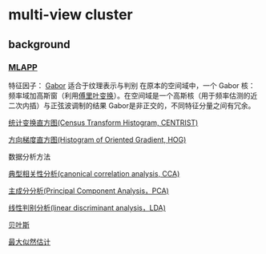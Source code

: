 # multi-view cluster

## background
### [MLAPP](https://github.com/qiguming/MLAPP_CN_CODE)


特征因子：
[Gabor](https://blog.csdn.net/feiyanjia/article/details/81460941)
适合于纹理表示与判别
在原本的空间域中，一个 Gabor 核：频率域加高斯窗（利用[傅里叶变换](https://blog.csdn.net/l494926429/article/details/51818012/)）。在空间域是一个高斯核（用于频率估测的近二次内插）与正弦波调制的结果
Gabor是非正交的，不同特征分量之间有冗余。


[统计变换直方图(Census Transform Histogram, CENTRIST)]()

[方向梯度直方图(Histogram of Oriented Gradient, HOG)](http://www.360doc.com/content/21/1017/21/99071_1000188298.shtml)


数据分析方法

[典型相关性分析(canonical correlation analysis, CCA)](https://blog.csdn.net/xq151750111/article/details/123426585)

[主成分分析(Principal Component Analysis，PCA)](https://baike.baidu.com/item/%E4%B8%BB%E6%88%90%E5%88%86%E5%88%86%E6%9E%90/829840?fromtitle=%E4%B8%BB%E6%88%90%E5%88%86%E5%88%86%E6%9E%90%E6%B3%95&fromid=2652206&fr=aladdin)

[线性判别分析(linear discriminant analysis，LDA)](https://blog.csdn.net/YangMax1/article/details/121017201)

[贝叶斯](https://zhuanlan.zhihu.com/p/240747757)

[最大似然估计](https://zhuanlan.zhihu.com/p/55791843)

[]()

[]()

